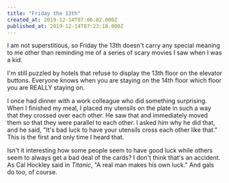 ```yaml
---
title: "Friday the 13th"
created_at: 2019-12-14T07:06:02.000Z
published_at: 2019-12-14T07:23:18.000Z
---
```

I am not superstitious, so Friday the 13th doesn't carry any special meaning to me other than reminding me of a series of scary movies I saw when I was a kid. 

I'm still puzzled by hotels that refuse to display the 13th floor on the elevator buttons. Everyone knows when you are staying on the 14th floor which floor you are REALLY staying on.

I once had dinner with a work colleague who did something surprising. When I finished my meal, I placed my utensils on the plate in such a way that they crossed over each other. He saw that and immediately moved them so that they were parallel to each other. I asked him why he did that, and he said, "It's bad luck to have your utensils cross each other like that." This is the first and only time I heard that. 

Isn't it interesting how some people seem to have good luck while others seem to always get a bad deal of the cards? I don't think that's an accident. As Cal Hockley said in _Titanic_, "A real man makes his own luck." And gals do too, of course.

